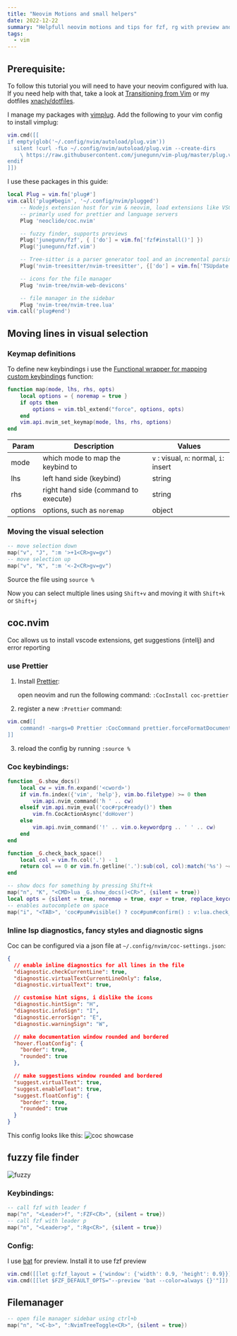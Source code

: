 ```yaml
---
title: "Neovim Motions and small helpers"
date: 2022-12-22
summary: "Helpfull neovim motions and tips for fzf, rg with preview and coc.vim with inline diagnostics, etc."
tags:
  - vim
---
```


## Prerequisite:

To follow this tutorial you will need to have your neovim configured with lua.
If you need help with that,
take a look at [Transitioning from Vim](https://neovim.io/doc/user/nvim.html#nvim-from-vim) or my dotfiles [xnacly/dotfiles](https://github.com/xNaCly/dotfiles/tree/master/nvim).

I manage my packages with [vimplug](https://github.com/junegunn/vim-plug/). Add the following to your vim config to install vimplug:

```lua
vim.cmd([[
if empty(glob('~/.config/nvim/autoload/plug.vim'))
  silent !curl -fLo ~/.config/nvim/autoload/plug.vim --create-dirs
    \ https://raw.githubusercontent.com/junegunn/vim-plug/master/plug.vim
endif
]])
```

I use these packages in this guide:

```lua
local Plug = vim.fn['plug#']
vim.call('plug#begin', '~/.config/nvim/plugged')
    -- Nodejs extension host for vim & neovim, load extensions like VSCode and host language servers.
    -- primarly used for prettier and language servers
    Plug 'neoclide/coc.nvim'

    -- fuzzy finder, supports previews
    Plug('junegunn/fzf', { ['do'] = vim.fn['fzf#install()'] })
    Plug('junegunn/fzf.vim')

    -- Tree-sitter is a parser generator tool and an incremental parsing library, enables better syntax highlighting
    Plug('nvim-treesitter/nvim-treesitter', {['do'] = vim.fn['TSUpdate']})

    -- icons for the file manager
    Plug 'nvim-tree/nvim-web-devicons'

    -- file manager in the sidebar
    Plug 'nvim-tree/nvim-tree.lua'
vim.call('plug#end')
```

## Moving lines in visual selection

### Keymap definitions

To define new keybindings i use the [Functional wrapper for mapping custom keybindings](https://gist.github.com/Jarmos-san/d46605cd3a795513526448f36e0db18e#file-example-keymap-lua) function:

```lua
function map(mode, lhs, rhs, opts)
    local options = { noremap = true }
    if opts then
        options = vim.tbl_extend("force", options, opts)
    end
    vim.api.nvim_set_keymap(mode, lhs, rhs, options)
end
```

| Param   | Description                          | Values                                 |
| ------- | ------------------------------------ | -------------------------------------- |
| mode    | which mode to map the keybind to     | `v` : visual, `n`: normal, `i`: insert |
| lhs     | left hand side (keybind)             | string                                 |
| rhs     | right hand side (command to execute) | string                                 |
| options | options, such as `noremap`           | object                                 |

### Moving the visual selection

```lua
-- move selection down
map("v", "J", ":m '>+1<CR>gv=gv")
-- move selection up
map("v", "K", ":m '<-2<CR>gv=gv")
```

Source the file using `source %`

Now you can select multiple lines using `Shift+v` and moving it with `Shift+k` or `Shift+j`

## coc.nvim

Coc allows us to install vscode extensions, get suggestions (intellj) and error reporting

### use Prettier

1. Install [Prettier](https://github.com/neoclide/coc-prettier):

   open neovim and run the following command: `:CocInstall coc-prettier`

2. register a new `:Prettier` command:

```lua
vim.cmd[[
    command! -nargs=0 Prettier :CocCommand prettier.forceFormatDocument
]]
```

3. reload the config by running `:source %`

### Coc keybindings:
```lua
function _G.show_docs()
    local cw = vim.fn.expand('<cword>')
    if vim.fn.index({'vim', 'help'}, vim.bo.filetype) >= 0 then
        vim.api.nvim_command('h ' .. cw)
    elseif vim.api.nvim_eval('coc#rpc#ready()') then
        vim.fn.CocActionAsync('doHover')
    else
        vim.api.nvim_command('!' .. vim.o.keywordprg .. ' ' .. cw)
    end
end

function _G.check_back_space()
    local col = vim.fn.col('.') - 1
    return col == 0 or vim.fn.getline('.'):sub(col, col):match('%s') ~= nil
end

-- show docs for something by pressing Shift+k
map("n", "K", "<CMD>lua _G.show_docs()<CR>", {silent = true})
local opts = {silent = true, noremap = true, expr = true, replace_keycodes = false}
-- enables autocomplete on space
map("i", "<TAB>", 'coc#pum#visible() ? coc#pum#confirm() : v:lua.check_back_space() ? "<TAB>" : coc#refresh()', opts)
```

### Inline lsp diagnostics, fancy styles and diagnostic signs

Coc can be configured via a json file at `~/.config/nvim/coc-settings.json`:

```json
{
  // enable inline diagnostics for all lines in the file
  "diagnostic.checkCurrentLine": true,
  "diagnostic.virtualTextCurrentLineOnly": false,
  "diagnostic.virtualText": true,

  // customise hint signs, i dislike the icons
  "diagnostic.hintSign": "H",
  "diagnostic.infoSign": "I",
  "diagnostic.errorSign": "E",
  "diagnostic.warningSign": "W",

  // make documentation window rounded and bordered
  "hover.floatConfig": {
    "border": true,
    "rounded": true
  },

  // make suggestions window rounded and bordered
  "suggest.virtualText": true,
  "suggest.enableFloat": true,
  "suggest.floatConfig": {
    "border": true,
    "rounded": true
  }
}
```

This config looks like this:
![coc showcase](/vim/coc.png)

## fuzzy file finder

![fuzzy](/vim/fzf.png)

### Keybindings:
```lua
-- call fzf with leader f 
map("n", "<Leader>f", ":FZF<CR>", {silent = true})
-- call fzf with leader p
map("n", "<Leader>p", ":Rg<CR>", {silent = true})
```

### Config:
I use [bat](https://github.com/sharkdp/bat) for preview. Install it to use fzf preview
```lua
vim.cmd([[let g:fzf_layout = {'window': {'width': 0.9, 'height': 0.9}}]])
vim.cmd([[let $FZF_DEFAULT_OPTS="--preview 'bat --color=always {}'"]])
```

## Filemanager
```lua
-- open file manager sidebar using ctrl+b
map("n", "<C-b>", ":NvimTreeToggle<CR>", {silent = true})
```

